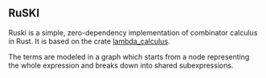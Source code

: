 ## RuSKI

Ruski is a simple, zero-dependency implementation of combinator calculus in Rust. 
It is based on the crate [lambda_calculus](https://github.com/ljedrz/lambda_calculus).

The terms are modeled in a graph which starts from a node representing the whole expression and breaks down into shared subexpressions. 

